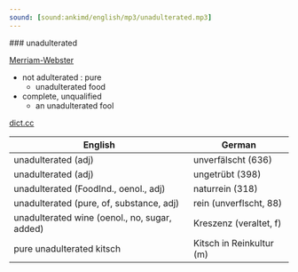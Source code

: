 ```yaml
---
sound: [sound:ankimd/english/mp3/unadulterated.mp3]
---
```


\### unadulterated

[Merriam-Webster](https://www.merriam-webster.com/dictionary/unadulterated)

- not adulterated : pure
    - unadulterated food
- complete, unqualified
    - an unadulterated fool

[dict.cc](https://www.dict.cc/unadulterated)

| English        | German       |
| -------------- | ------------ |
| unadulterated (adj) | unverfälscht (636) |
| unadulterated (adj) | ungetrübt (398) |
| unadulterated (FoodInd., oenol., adj) | naturrein (318) |
| unadulterated (pure, of, substance, adj) | rein (unverflscht, 88) |
| unadulterated wine (oenol., no, sugar, added) | Kreszenz (veraltet, f) |
| pure unadulterated kitsch | Kitsch in Reinkultur (m) |
